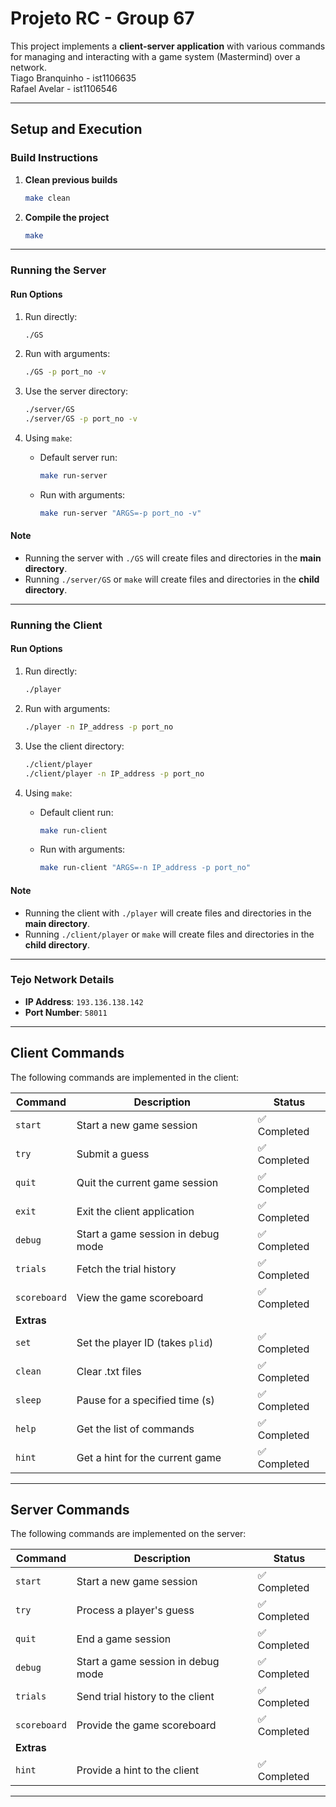 # Projeto RC - Group 67

This project implements a **client-server application** with various commands for managing and interacting with a game system (Mastermind) over a network. \
Tiago Branquinho - ist1106635 \
Rafael Avelar - ist1106546

---

## **Setup and Execution**

### **Build Instructions**
1. **Clean previous builds**  
   ```bash
   make clean
   ```

2. **Compile the project**  
   ```bash
   make
   ```

---

### **Running the Server**

#### **Run Options**
1. Run directly:  
   ```bash
   ./GS
   ```

2. Run with arguments:  
   ```bash
   ./GS -p port_no -v
   ```

3. Use the server directory:  
   ```bash
   ./server/GS
   ./server/GS -p port_no -v
   ```

4. Using `make`:  
   - Default server run:  
     ```bash
     make run-server
     ```
   - Run with arguments:  
     ```bash
     make run-server "ARGS=-p port_no -v"
     ```

#### **Note**  
- Running the server with `./GS` will create files and directories in the **main directory**.  
- Running `./server/GS` or `make` will create files and directories in the **child directory**.

---

### **Running the Client**

#### **Run Options**
1. Run directly:  
   ```bash
   ./player
   ```

2. Run with arguments:  
   ```bash
   ./player -n IP_address -p port_no
   ```

3. Use the client directory:  
   ```bash
   ./client/player
   ./client/player -n IP_address -p port_no
   ```

4. Using `make`:  
   - Default client run:  
     ```bash
     make run-client
     ```
   - Run with arguments:  
     ```bash
     make run-client "ARGS=-n IP_address -p port_no"
     ```

#### **Note**  
- Running the client with `./player` will create files and directories in the **main directory**.  
- Running `./client/player` or `make` will create files and directories in the **child directory**.

---

### **Tejo Network Details**
- **IP Address**: `193.136.138.142`  
- **Port Number**: `58011`

---

## **Client Commands**

The following commands are implemented in the client:

| **Command** | **Description**                   | **Status**  |
|-------------|-----------------------------------|-------------|
| `start`     | Start a new game session          | ✅ Completed |
| `try`       | Submit a guess                    | ✅ Completed |
| `quit`      | Quit the current game session     | ✅ Completed |
| `exit`      | Exit the client application       | ✅ Completed |
| `debug`     | Start a game session in debug mode| ✅ Completed |
| `trials`    | Fetch the trial history           | ✅ Completed |
| `scoreboard`| View the game scoreboard          | ✅ Completed |
| **Extras**  |                                   |             |
| `set`       | Set the player ID (takes `plid`)  | ✅ Completed |
| `clean`     | Clear .txt files                  | ✅ Completed |
| `sleep`     | Pause for a specified time (s)    | ✅ Completed |
| `help`      | Get the list of commands          | ✅ Completed |
| `hint`      | Get a hint for the current game   | ✅ Completed |

---

## **Server Commands**

The following commands are implemented on the server:

| **Command** | **Description**                   | **Status**  |
|-------------|-----------------------------------|-------------|
| `start`     | Start a new game session          | ✅ Completed |
| `try`       | Process a player's guess          | ✅ Completed |
| `quit`      | End a game session                | ✅ Completed |
| `debug`     | Start a game session in debug mode| ✅ Completed |
| `trials`    | Send trial history to the client  | ✅ Completed |
| `scoreboard`| Provide the game scoreboard       | ✅ Completed |
| **Extras**  |                                   |             |
| `hint`      | Provide a hint to the client      | ✅ Completed |

---